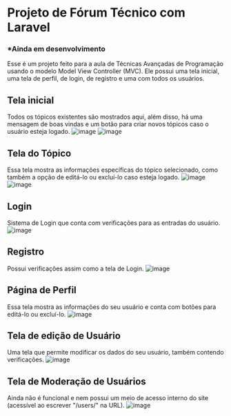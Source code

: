 # Projeto de Fórum Técnico com Laravel
### *Ainda em desenvolvimento
Esse é um projeto feito para a aula de Técnicas Avançadas de Programação usando o modelo Model View Controller (MVC). Ele possui uma tela inicial, uma tela de perfil, de login, de registro e uma com todos os usuários.

## Tela inicial
Todos os tópicos existentes são mostrados aqui, além disso, há uma mensagem de boas vindas e um botão para criar novos tópicos caso o usuário esteja logado.
![image](https://github.com/LucasFARocha/Forum_TAP/assets/109397963/e4af5486-b056-4e83-ad2f-ee9cdef56ac9)
![image](https://github.com/LucasFARocha/Forum_TAP/assets/109397963/81d2fada-1dde-4c57-9301-19a3a2953a06)

## Tela do Tópico
Essa tela mostra as informações específicas do tópico selecionado, como também a opção de editá-lo ou excluí-lo caso esteja logado.
![image](https://github.com/LucasFARocha/Forum_TAP/assets/109397963/6c42b731-ad00-4b15-81b2-d3e5515869bf)
![image](https://github.com/LucasFARocha/Forum_TAP/assets/109397963/46395e1a-1b3d-48fc-a03d-082f349cd724)

## Login
Sistema de Login que conta com verificações para as entradas do usuário.
![image](https://github.com/LucasFARocha/Forum_TAP/assets/109397963/346e2bac-aab2-41c4-9257-b8070940c6b0)

## Registro
Possui verificações assim como a tela de Login.
![image](https://github.com/LucasFARocha/Forum_TAP/assets/109397963/0fe21f85-04f2-4730-85f6-756943717c53)

## Página de Perfil
Essa tela mostra as informações do seu usuário e conta com botões para editá-lo ou excluí-lo.
![image](https://github.com/LucasFARocha/Forum_TAP/assets/109397963/ada56a8d-9046-4730-85e4-cdb4431e1f10)

## Tela de edição de Usuário
Uma tela que permite modificar os dados do seu usuário, também contendo verificações.
![image](https://github.com/LucasFARocha/Forum_TAP/assets/109397963/38493318-0354-47db-9bc9-4a02c7995761)

## Tela de Moderação de Usuários
Ainda não é funcional e nem possui um meio de acesso interno do site (acessível ao escrever "/users/" na URL).
![image](https://github.com/LucasFARocha/Forum_TAP/assets/109397963/64cae1a8-ed79-4e58-95f8-f915bd2c9404)
